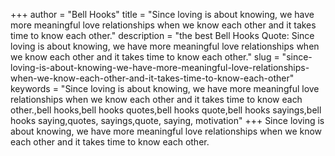 +++
author = "Bell Hooks"
title = "Since loving is about knowing, we have more meaningful love relationships when we know each other and it takes time to know each other."
description = "the best Bell Hooks Quote: Since loving is about knowing, we have more meaningful love relationships when we know each other and it takes time to know each other."
slug = "since-loving-is-about-knowing-we-have-more-meaningful-love-relationships-when-we-know-each-other-and-it-takes-time-to-know-each-other"
keywords = "Since loving is about knowing, we have more meaningful love relationships when we know each other and it takes time to know each other.,bell hooks,bell hooks quotes,bell hooks quote,bell hooks sayings,bell hooks saying,quotes, sayings,quote, saying, motivation"
+++
Since loving is about knowing, we have more meaningful love relationships when we know each other and it takes time to know each other.
